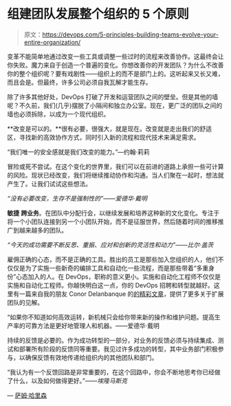 # 组建团队发展整个组织的 5 个原则

> 原文：<https://devops.com/5-principles-building-teams-evolve-your-entire-organization/>

变革不能简单地通过改变一些工具或调整一些过时的流程来改善协作。这最终会让你失败。魔力来自于创造一个普遍的变化。你想改善你的开发团队？为什么不改善你的整个组织呢？要有戏剧性——组织上的而不是部门上的。这听起来又长又难，而且会是。但最终，许多公司必须自我瓦解才能生存。

除了许多其他好处，DevOps 打破了开发和运营团队之间的壁垒。但是其他的墙呢？不久前，我们(几乎)摆脱了小隔间和独立办公室。现在，更广泛的团队之间的墙也必须拆除，以成为一个现代组织。

**改变是可以的。**很有必要，很强大，就是现在。改变就是走出我们的舒适区，寻找新的高效协作方式，同时引入新的流程和现代技术来满足需求。

“我们唯一的安全感就是我们改变的能力。”—约翰·莉莉

冒险或死不尝试。在这个变化的世界里，我们可以在前进的道路上承担一些可计算的风险。现状已经改变，我们将继续推动协作和沟通。当人们聚在一起时，想法就产生了。让我们试试这些想法。

*“没有必要改变，生存不是强制性的”——爱德华·戴明*

**敏捷** **跨业务**。在团队中分配行会，以继续发展和培养这种新的文化变化。专注于将一个小团队连接到另一个小团队开始，而不是征服世界，然后随着时间的推移推广到越来越多的团队。

*“今天的成功需要不断反思、重振、应对和创新的灵活性和动力”——比尔·盖茨*

雇佣正确的心态，而不是正确的工具。胜出的员工是那些加入您组织的人，他们不仅仅是为了实施一些新奇的编排工具和自动化一些流程，而是那些带着“多重身份”心态加入的人。在 DevOps，职称的意义更小。实施和自动化工程师不仅仅是实施和自动化工程师。你越快明白这一点，你的 DevOps 招聘和转型就越好。这里有一篇来自我的朋友 Conor Delanbanque 的[的精彩文章](https://devops.com/7-steps-devops-hiring-success/)，提供了更多关于扩展团队的见解。

“如果你不知道如何高效运转，新机械只会给你带来新的操作和维护问题。提高生产率的可靠方法是更好地管理人和机器。——爱德华·戴明

持续的反馈是必要的。作为成功转型的一部分，对业务的反馈必须与持续集成、测试和部署所有阶段的反馈同等重要。我见过许多成功的转型，其中业务部门积极参与，以确保反馈有效地传递给组织内的其他团队和部门。

“我认为有一个反馈回路是非常重要的，在这个回路中，你会不断地思考你已经做了什么，以及如何做得更好。”*——埃隆马斯克*

— [萨姆·哈里森](https://devops.com/author/sam-harrison/)